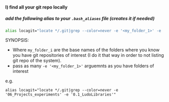 #### I) find all your git repo locally
##### add the following alias to your `.bash_aliases` file (creates it if needed)
```sh
alias locagit="locate */.git|grep --color=never -e '<my_folder_1>' -e '<my_folder_i>'..."
```
SYNOPSIS:
- Where `my_folder_i` are the base names of the folders where you know you have git repositories of interest 
(I do it that way in order to not listing git repo of the system).
- pass as many `-e '<my_folder_1>'` arguemnts as you have folders of interest

e.g.
```
alias locagit="locate */.git|grep --color=never -e '06_Projects_experiments' -e '0.1_LudoLibraries'"
```
